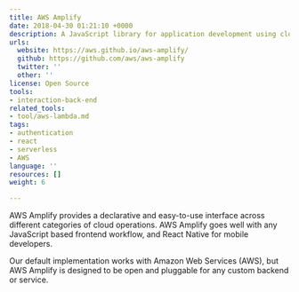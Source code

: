 ```yaml
---
title: AWS Amplify
date: 2018-04-30 01:21:10 +0000
description: A JavaScript library for application development using cloud services.
urls:
  website: https://aws.github.io/aws-amplify/
  github: https://github.com/aws/aws-amplify
  twitter: ''
  other: ''
license: Open Source
tools:
- interaction-back-end
related_tools:
- tool/aws-lambda.md
tags:
- authentication
- react
- serverless
- AWS
language: ''
resources: []
weight: 6

---
```

AWS Amplify provides a declarative and easy-to-use interface across different categories of cloud operations. AWS Amplify goes well with any JavaScript based frontend workflow, and React Native for mobile developers.

Our default implementation works with Amazon Web Services (AWS), but AWS Amplify is designed to be open and pluggable for any custom backend or service.